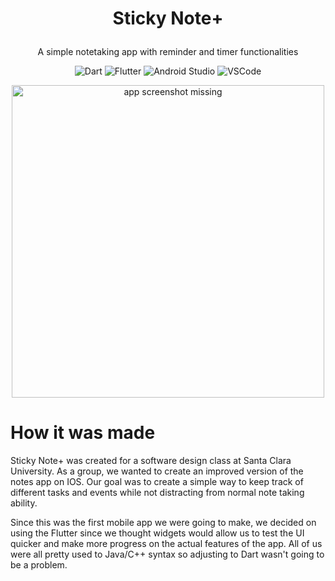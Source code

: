 # <p align = 'center'> Sticky Note+ </p>  

<p align = 'center'>
   A simple notetaking app with reminder and timer functionalities
</p> 

<div align = 'center'> 
  <img src ='https://img.shields.io/badge/dart-%230175C2.svg?style=for-the-badge&logo=dart&logoColor=white' alt ='Dart'/>
  <img src ='https://img.shields.io/badge/Flutter-%2302569B.svg?style=for-the-badge&logo=Flutter&logoColor=white' alt ='Flutter'/>
  <img src ='https://img.shields.io/badge/android%20studio-346ac1?style=for-the-badge&logo=android%20studio&logoColor=white' alt = 'Android Studio'/>
  <img src = 'https://img.shields.io/badge/Visual%20Studio%20Code-0078d7.svg?style=for-the-badge&logo=visual-studio-code&logoColor=white' alt = 'VSCode'/>
</div>
<p></p>
<p align="center">
  <img src="https://github.com/user-attachments/assets/4b3d0ad0-3a9d-486c-bc9a-c1000e394437" alt="app screenshot missing" height = '500px'/>
</p>

# How it was made
Sticky Note+ was created for a software design class at Santa Clara University. As a group, we wanted to create an improved version of the notes app on IOS. Our goal was to create a simple way to keep track of different tasks and events while not distracting from normal note taking ability.

Since this was the first mobile app we were going to make, we decided on using the Flutter since we thought widgets would allow us to test the UI quicker and make more progress on the actual features of the app. All of us were all pretty used to Java/C++ syntax so adjusting to Dart wasn't going to be a problem. 
